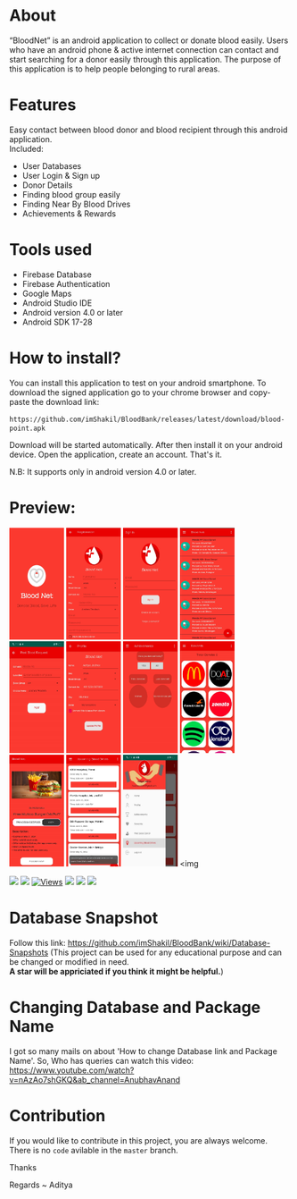 # About
“BloodNet” is an android application to collect or donate blood easily. Users who have an android phone & active internet connection can contact and start searching for a donor easily through this application. The purpose of this application is to help people belonging to rural areas.

# Features
Easy contact between blood donor and blood recipient through this android application.<br>
Included:
- User Databases
- User Login & Sign up
- Donor Details
- Finding blood group easily
- Finding Near By Blood Drives
- Achievements & Rewards
       
# Tools used
- Firebase Database
- Firebase Authentication
- Google Maps 
- Android Studio IDE
- Android version 4.0 or later
- Android SDK 17-28
  
# How to install?

You can install this application to test on your android smartphone. To download the signed application go to your chrome browser and copy-paste the download link:

```
https://github.com/imShakil/BloodBank/releases/latest/download/blood-point.apk
```

Download will be started automatically. After then install it on your android device.
Open the application, create an account. That's it.

N.B: It supports only in android version 4.0 or later.

# Preview:
<img src="https://github.com/adityaa-jadhav/bloodnet-android-app/blob/main/img1.png" alt="Splash Screen" width="98" height="200" /> <img src="https://github.com/adityaa-jadhav/bloodnet-android-app/blob/main/img2.png" alt="Splash Screen" width="98" height="200" /> <img src="https://github.com/adityaa-jadhav/bloodnet-android-app/blob/main/img3.png" alt="Splash Screen" width="98" height="200" /> <img src="https://github.com/adityaa-jadhav/bloodnet-android-app/blob/main/img4.png" alt="Splash Screen" width="98" height="200" /> <img src="https://github.com/adityaa-jadhav/bloodnet-android-app/blob/main/img5.png" alt="Splash Screen" width="98" height="200" /> <img src="https://github.com/adityaa-jadhav/bloodnet-android-app/blob/main/img6.png" alt="Splash Screen" width="98" height="200" /> <img src="https://github.com/adityaa-jadhav/bloodnet-android-app/blob/main/img7.png" alt="Splash Screen" width="98" height="200" /> <img src="https://github.com/adityaa-jadhav/bloodnet-android-app/blob/main/img8.png" alt="Splash Screen" width="98" height="200" /> <img src="https://github.com/adityaa-jadhav/bloodnet-android-app/blob/main/img9.png" alt="Splash Screen" width="98" height="200" /> <img src="https://github.com/adityaa-jadhav/bloodnet-android-app/blob/main/img10.png" alt="Splash Screen" width="98" height="200" /> <img src="https://github.com/adityaa-jadhav/bloodnet-android-app/blob/main/img11.png" alt="Splash Screen" width="98" height="200" /> <img



![](https://img.shields.io/github/stars/imshakil/BloodBank.svg)
![](https://img.shields.io/github/forks/imshakil/BloodBank.svg)
[![Views](https://hits.dwyl.com/imshakil/BloodBank.svg?style=flat-square&show=unique)](http://hits.dwyl.com/imshakil/BloodBank)
![](https://img.shields.io/github/tag/imshakil/BloodBank.svg) 
![](https://img.shields.io/github/v/release/imshakil/BloodBank.svg) 
![](https://img.shields.io/github/issues/imshakil/BloodBank.svg)

# Database Snapshot
Follow this link: https://github.com/imShakil/BloodBank/wiki/Database-Snapshots
(This project can be used for any educational purpose and can be changed or modified in need.<br><b> A star will be appriciated if you think it might be helpful.</b>)<br>

# Changing Database and Package Name
I got so many mails on about 'How to change Database link and Package Name'. So, Who has queries can watch this video: https://www.youtube.com/watch?v=nAzAo7shGKQ&ab_channel=AnubhavAnand


# Contribution

If you would like to contribute in this project, you are always welcome. There is no `code` avilable in the `master` branch.


Thanks

Regards ~ Aditya




